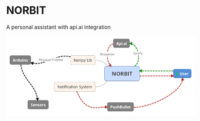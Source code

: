 # NORBIT
A personal assistant with api.ai integration

![Xmind Image](https://github.com/GPhantom/NORBIT/blob/master/xmind.png)
